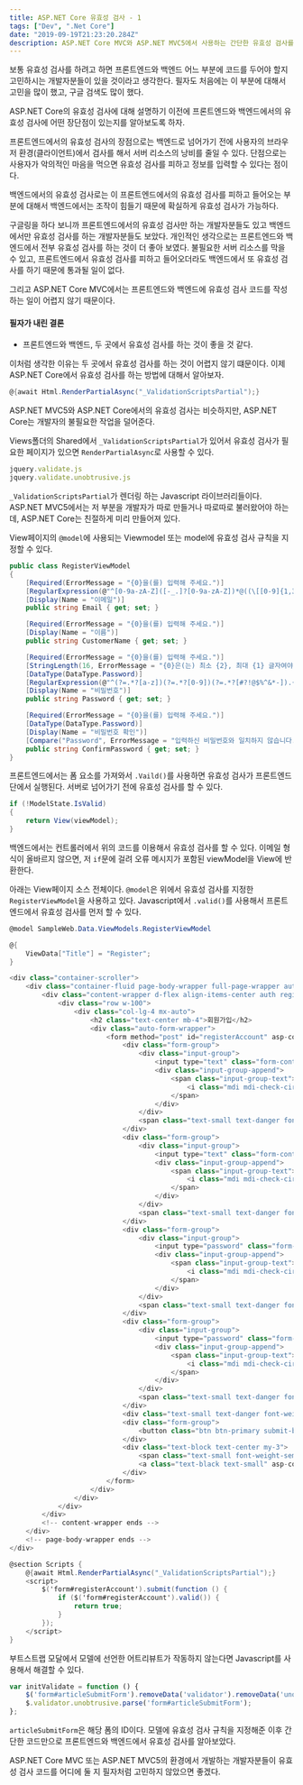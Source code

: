 ```yaml
---
title: ASP.NET Core 유효성 검사 - 1
tags: ["Dev", ".Net Core"]
date: "2019-09-19T21:23:20.284Z"
description: ASP.NET Core MVC와 ASP.NET MVC5에서 사용하는 간단한 유효성 검사를 알아봅니다.
---
```


보통 유효성 검사를 하려고 하면 프론트엔드와 백엔드 어느 부분에 코드를 두어야 할지 고민하시는 개발자분들이 있을 것이라고 생각한다. 필자도 처음에는 이 부분에 대해서 고민을 많이 했고, 구글 검색도 많이 했다.

ASP.NET Core의 유효성 검사에 대해 설명하기 이전에 프론트엔드와 백엔드에서의 유효성 검사에 어떤 장단점이 있는지를 알아보도록 하자. 

프론트엔드에서의 유효성 검사의 장점으로는 백엔드로 넘어가기 전에 사용자의 브라우저 환경(클라이언트)에서 검사를 해서 서버 리소스의 낭비를 줄일 수 있다. 단점으로는 사용자가 악의적인 마음을 먹으면 유효성 검사를 피하고 정보를 입력할 수 있다는 점이다.

백엔드에서의 유효성 검사로는 이 프론트엔드에서의 유효성 검사를 피하고 들어오는 부분에 대해서 백엔드에서는 조작이 힘들기 때문에 확실하게 유효성 검사가 가능하다.

구글링을 하다 보니까 프론트엔드에서의 유효성 검사만 하는 개발자분들도 있고 백엔드에서만 유효성 검사를 하는 개발자분들도 보았다. 개인적인 생각으로는 프론트엔드와 백엔드에서 전부 유효성 검사를 하는 것이 더 좋아 보였다. 불필요한 서버 리소스를 막을 수 있고, 프론트엔드에서 유효성 검사를 피하고 들어오더라도 백엔드에서 또 유효성 검사를 하기 때문에 통과될 일이 없다.

그리고 ASP.NET Core MVC에서는 프론트엔드와 백엔드에 유효성 검사 코드를 작성하는 일이 어렵지 않기 때문이다.

#### 필자가 내린 결론
- 프론트엔드와 백엔드, 두 곳에서 유효성 검사를 하는 것이 좋을 것 같다.

이처럼 생각한 이유는 두 곳에서 유효성 검사를 하는 것이 어렵지 않기 떄문이다. 이제 ASP.NET Core에서 유효성 검사를 하는 방법에 대해서 알아보자.

```csharp
@{await Html.RenderPartialAsync("_ValidationScriptsPartial");}
```

ASP.NET MVC5와 ASP.NET Core에서의 유효성 검사는 비슷하지만, ASP.NET Core는 개발자의 불필요한 작업을 덜어준다.

Views폴더의 Shared에서 `_ValidationScriptsPartial`가 있어서 유효성 검사가 필요한 페이지가 있으면 `RenderPartialAsync`로 사용할 수 있다.

```js
jquery.validate.js
jquery.validate.unobtrusive.js
```
`_ValidationScriptsPartial`가 렌더링 하는 Javascript 라이브러리들이다. ASP.NET MVC5에서는 저 부분을 개발자가 따로 만들거나 따로따로 불러왔어야 하는데, ASP.NET Core는 친절하게 미리 만들어져 있다.

View페이지의 `@model`에 사용되는 Viewmodel 또는 model에 유효성 검사 규칙을 지정할 수 있다.

```csharp
public class RegisterViewModel
{
    [Required(ErrorMessage = "{0}을(를) 입력해 주세요.")]
    [RegularExpression(@"^[0-9a-zA-Z]([-_.]?[0-9a-zA-Z])*@((\[[0-9]{1,3}\.[0-9]{1,3}\.[0-9]{1,3}\.)|(([\w-]+\.)+))([a-zA-Z]{2,4}|[0-9]{1,3})(\]?)$", ErrorMessage = "이메일 형식이 올바르지 않습니다.")]
    [Display(Name = "이메일")]
    public string Email { get; set; }

    [Required(ErrorMessage = "{0}을(를) 입력해 주세요.")]
    [Display(Name = "이름")]
    public string CustomerName { get; set; }

    [Required(ErrorMessage = "{0}을(를) 입력해 주세요.")]
    [StringLength(16, ErrorMessage = "{0}은(는) 최소 {2}, 최대 {1} 글자여야 합니다.", MinimumLength = 8)]
    [DataType(DataType.Password)]
    [RegularExpression(@"^(?=.*?[a-z])(?=.*?[0-9])(?=.*?[#?!@$%^&*-]).{8,}$", ErrorMessage = "비밀번호 형식이 올바르지 않습니다.")]
    [Display(Name = "비밀번호")]
    public string Password { get; set; }

    [Required(ErrorMessage = "{0}을(를) 입력해 주세요.")]
    [DataType(DataType.Password)]
    [Display(Name = "비밀번호 확인")]
    [Compare("Password", ErrorMessage = "입력하신 비밀번호와 일치하지 않습니다.")]
    public string ConfirmPassword { get; set; }
}
```

프론트엔드에서는 폼 요소를 가져와서 `.Vaild()`를 사용하면 유효성 검사가 프론트엔드단에서 실행된다. 서버로 넘어가기 전에 유효성 검사를 할 수 있다.

```csharp
if (!ModelState.IsValid)
{
    return View(viewModel);
}
```
백엔드에서는 컨트롤러에서 위의 코드를 이용해서 유효성 검사를 할 수 있다. 이메일 형식이 올바르지 않으면, 저 `if`문에 걸려 오류 메시지가 포함된 viewModel을 View에 반환한다.

아래는 View페이지 소스 전체이다. `@model`은 위에서 유효성 검사를 지정한 `RegisterViewModel`을 사용하고 있다. Javascript에서 `.valid()`를 사용해서 프론트엔드에서 유효성 검사를 먼저 할 수 있다.

```csharp
@model SampleWeb.Data.ViewModels.RegisterViewModel

@{
    ViewData["Title"] = "Register";
}

<div class="container-scroller">
    <div class="container-fluid page-body-wrapper full-page-wrapper auth-page">
        <div class="content-wrapper d-flex align-items-center auth register-bg-1 theme-one">
            <div class="row w-100">
                <div class="col-lg-4 mx-auto">
                    <h2 class="text-center mb-4">회원가입</h2>
                    <div class="auto-form-wrapper">
                        <form method="post" id="registerAccount" asp-controller="Account" asp-action="Register">
                            <div class="form-group">
                                <div class="input-group">
                                    <input type="text" class="form-control" asp-for="Email" placeholder="아이디" onfocusin="onFocusEmail()" onfocusout="onFocusOutEmail()">
                                    <div class="input-group-append">
                                        <span class="input-group-text">
                                            <i class="mdi mdi-check-circle-outline"></i>
                                        </span>
                                    </div>
                                </div>
                                <span class="text-small text-danger font-weight-semibold" id="dataValEmail" asp-validation-for="Email"></span>
                            </div>
                            <div class="form-group">
                                <div class="input-group">
                                    <input type="text" class="form-control" asp-for="CustomerName" placeholder="이름">
                                    <div class="input-group-append">
                                        <span class="input-group-text">
                                            <i class="mdi mdi-check-circle-outline"></i>
                                        </span>
                                    </div>
                                </div>
                                <span class="text-small text-danger font-weight-semibold" asp-validation-for="CustomerName"></span>
                            </div>
                            <div class="form-group">
                                <div class="input-group">
                                    <input type="password" class="form-control" asp-for="Password" placeholder="비밀번호" onfocusout="onFocusOutPassword()">
                                    <div class="input-group-append">
                                        <span class="input-group-text">
                                            <i class="mdi mdi-check-circle-outline"></i>
                                        </span>
                                    </div>
                                </div>
                                <span class="text-small text-danger font-weight-semibold" asp-validation-for="Password"></span>
                            </div>
                            <div class="form-group">
                                <div class="input-group">
                                    <input type="password" class="form-control" asp-for="ConfirmPassword" placeholder="비밀번호 확인" onfocusout="onFocusOutConfirmPassword()">
                                    <div class="input-group-append">
                                        <span class="input-group-text">
                                            <i class="mdi mdi-check-circle-outline"></i>
                                        </span>
                                    </div>
                                </div>
                                <span class="text-small text-danger font-weight-semibold" asp-validation-for="ConfirmPassword"></span>
                            </div>
                            <div class="text-small text-danger font-weight-semibold" asp-validation-summary="ModelOnly"></div>
                            <div class="form-group">
                                <button class="btn btn-primary submit-btn btn-block" id="btnRegister">회원가입</button>
                            </div>
                            <div class="text-block text-center my-3">
                                <span class="text-small font-weight-semibold">이미 회원이신가요 ?</span>
                                <a class="text-black text-small" asp-controller="Account" asp-action="Login">로그인</a>
                            </div>
                        </form>
                    </div>
                </div>
            </div>
        </div>
        <!-- content-wrapper ends -->
    </div>
    <!-- page-body-wrapper ends -->
</div>

@section Scripts {
    @{await Html.RenderPartialAsync("_ValidationScriptsPartial");}
    <script>
        $('form#registerAccount').submit(function () {
            if ($('form#registerAccount').valid()) {
                return true;
            }
        });
    </script>
}
```

부트스트랩 모달에서 모델에 선언한 어트리뷰트가 작동하지 않는다면 Javascript를 사용해서 해결할 수 있다.

```js
var initValidate = function () {
    $('form#articleSubmitForm').removeData('validator').removeData('unobtrusiveValidation');
    $.validator.unobtrusive.parse('form#articleSubmitForm');
};
```

`articleSubmitForm`은 해당 폼의 ID이다. 모델에 유효성 검사 규칙을 지정해준 이후 간단한 코드만으로 프론트엔드와 백엔드에서 유효성 검사를 알아보았다.

ASP.NET Core MVC 또는 ASP.NET MVC5의 환경에서 개발하는 개발자분들이 유효성 검사 코드를 어디에 둘 지 필자처럼 고민하지 않았으면 좋겠다.